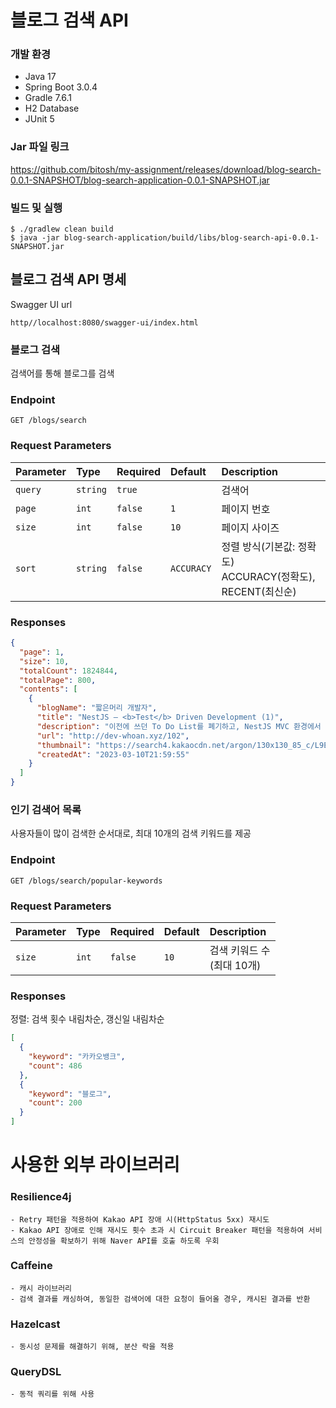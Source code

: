 # 블로그 검색 API

### 개발 환경
- Java 17
- Spring Boot 3.0.4
- Gradle 7.6.1
- H2 Database
- JUnit 5

### Jar 파일 링크
https://github.com/bitosh/my-assignment/releases/download/blog-search-0.0.1-SNAPSHOT/blog-search-application-0.0.1-SNAPSHOT.jar

### 빌드 및 실행
```shell
$ ./gradlew clean build
$ java -jar blog-search-application/build/libs/blog-search-api-0.0.1-SNAPSHOT.jar
```

## 블로그 검색 API 명세

Swagger UI url
```text 
http//localhost:8080/swagger-ui/index.html
```

### 블로그 검색
검색어를 통해 블로그를 검색

### Endpoint

```http
GET /blogs/search
```
### Request Parameters
| Parameter | Type     | Required | Default    | Description                                    |
|:----------|:---------|:---------|:-----------|:-----------------------------------------------|
| `query`   | `string` | `true`   |            | 검색어                                            |
| `page`    | `int`    | `false`  | `1`        | 페이지 번호                                         |
| `size`    | `int` | `false`  | `10`     | 페이지 사이즈                                        |
| `sort`    | `string` | `false`   | `ACCURACY`    | 정렬 방식(기본값: 정확도)<br/>ACCURACY(정확도), RECENT(최신순) |


### Responses

```json
{
  "page": 1,
  "size": 10,
  "totalCount": 1824844,
  "totalPage": 800,
  "contents": [
    {
      "blogName": "짧은머리 개발자",
      "title": "NestJS — <b>Test</b> Driven Development (1)",
      "description": "이전에 쓰던 To Do List를 폐기하고, NestJS MVC 환경에서 TDD를 수행하는 법을 작성하려 한다. 크게 Unit <b>Test</b>와 Integration <b>Test</b>로 나누어서 연재할 예정이다. 간략한 MVC 흔히 서비스의 프론트엔드에서 발생하는 요청을 처리하기 위해 우리는 백엔드의 시스템을 MVC 디자인 패턴을 이용해 설계하곤 한다. MVC 패턴을...",
      "url": "http://dev-whoan.xyz/102",
      "thumbnail": "https://search4.kakaocdn.net/argon/130x130_85_c/L9EJ0FzI9iO",
      "createdAt": "2023-03-10T21:59:55"
    }
  ]
}
```

### 인기 검색어 목록
사용자들이 많이 검색한 순서대로, 최대 10개의 검색 키워드를 제공

### Endpoint

```http
GET /blogs/search/popular-keywords
```
### Request Parameters
| Parameter | Type     | Required | Default | Description           |
|:----------|:---------|:---------|:------|:----------------------|
| `size`    | `int` | `false`   | `10`     | 검색 키워드 수<br/>(최대 10개) |


### Responses
정렬: 검색 횟수 내림차순, 갱신일 내림차순
```json
[
  {
    "keyword": "카카오뱅크",
    "count": 486
  },
  {
    "keyword": "블로그",
    "count": 200
  }
]
```
# 사용한 외부 라이브러리
### Resilience4j
```text
- Retry 패턴을 적용하여 Kakao API 장애 시(HttpStatus 5xx) 재시도
- Kakao API 장애로 인해 재시도 횟수 초과 시 Circuit Breaker 패턴을 적용하여 서비스의 안정성을 확보하기 위해 Naver API를 호출 하도록 우회
```
### Caffeine
```text
- 캐시 라이브러리
- 검색 결과를 캐싱하여, 동일한 검색어에 대한 요청이 들어올 경우, 캐시된 결과를 반환
```
### Hazelcast
```text
- 동시성 문제를 해결하기 위해, 분산 락을 적용
```
### QueryDSL
```text
- 동적 쿼리를 위해 사용
```
